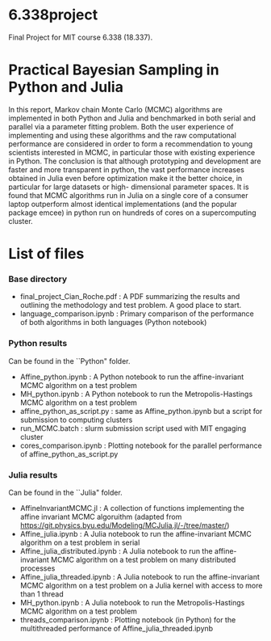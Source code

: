 # 6.338project
Final Project for MIT course 6.338 (18.337).

# Practical Bayesian Sampling in Python and Julia

In this report, Markov chain Monte Carlo (MCMC) algorithms are implemented in both Python and
Julia and benchmarked in both serial and parallel via a parameter fitting problem. Both the user
experience of implementing and using these algorithms and the raw computational performance
are considered in order to form a recommendation to young scientists interested in MCMC, in
particular those with existing experience in Python. The conclusion is that although prototyping
and development are faster and more transparent in python, the vast performance increases obtained
in Julia even before optimization make it the better choice, in particular for large datasets or high-
dimensional parameter spaces. It is found that MCMC algorithms run in Julia on a single core of a
consumer laptop outperform almost identical implementations (and the popular package emcee) in
python run on hundreds of cores on a supercomputing cluster.

# List of files
### Base directory
 - final_project_Cian_Roche.pdf : A PDF summarizing the results and outlining the methodology and test problem. A good place to start.
 - language_comparison.ipynb : Primary comparison of the performance of both algorithms in both languages (Python notebook)

### Python results
Can be found in the ``Python" folder.

- Affine_python.ipynb : A Python notebook to run the affine-invariant MCMC algorithm on a test problem
- MH_python.ipynb : A Python notebook to run the Metropolis-Hastings MCMC algorithm on a test problem
- affine_python_as_script.py : same as Affine_python.ipynb but a script for submission to computing clusters
- run_MCMC.batch : slurm submission script used with MIT engaging cluster
- cores_comparison.ipynb : Plotting notebook for the parallel performance of affine_python_as_script.py

### Julia results
Can be found in the ``Julia" folder.

- AffineInvariantMCMC.jl : A collection of functions implementing the affine invariant MCMC algoruithm (adapted from https://git.physics.byu.edu/Modeling/MCJulia.jl/-/tree/master/)
- Affine_julia.ipynb : A Julia notebook to run the affine-invariant MCMC algorithm on a test problem in serial
- Affine_julia_distributed.ipynb : A Julia notebook to run the affine-invariant MCMC algorithm on a test problem on many distributed processes
- Affine_julia_threaded.ipynb : A Julia notebook to run the affine-invariant MCMC algorithm on a test problem on a Julia kernel with access to more than 1 thread
- MH_python.ipynb : A Julia notebook to run the Metropolis-Hastings MCMC algorithm on a test problem
- threads_comparison.ipynb : Plotting notebook (in Python) for the multithreaded performance of Affine_julia_threaded.ipynb
